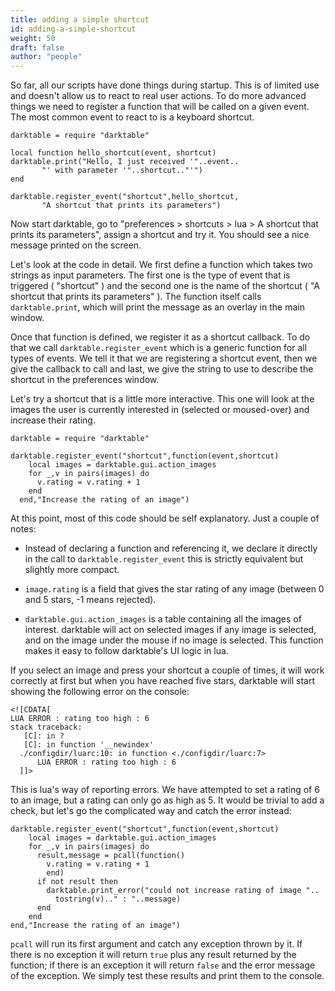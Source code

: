 ```yaml
---
title: adding a simple shortcut
id: adding-a-simple-shortcut
weight: 50
draft: false
author: "people"
---
```


So far, all our scripts have done things during startup. This is of limited use and doesn't allow us to react to real user actions. To do more advanced things we need to register a function that will be called on a given event. The most common event to react to is a keyboard shortcut.

```
darktable = require "darktable"

local function hello_shortcut(event, shortcut)
darktable.print("Hello, I just received '"..event..
       "' with parameter '"..shortcut.."'")
end

darktable.register_event("shortcut",hello_shortcut,
       "A shortcut that prints its parameters")
```

Now start darktable, go to  "preferences > shortcuts > lua > A shortcut that prints its parameters", assign a shortcut and try it. You should see a nice message printed on the screen.

Let's look at the code in detail. We first define a function which takes two strings as input parameters. The first one is the type of event that is triggered ( "shortcut" ) and the second one is the name of the shortcut ( "A shortcut that prints its parameters" ). The function itself calls `darktable.print`, which will print the message as an overlay in the main window.

Once that function is defined, we register it as a shortcut callback. To do that we call `darktable.register_event` which is a generic function for all types of events. We tell it that we are registering a shortcut event, then we give the callback to call and last, we give the string to use to describe the shortcut in the preferences window.

Let's try a shortcut that is a little more interactive. This one will look at the images the user is currently interested in (selected or moused-over) and increase their rating.

```
darktable = require "darktable"

darktable.register_event("shortcut",function(event,shortcut)
    local images = darktable.gui.action_images
    for _,v in pairs(images) do
      v.rating = v.rating + 1
    end
  end,"Increase the rating of an image")
```

At this point, most of this code should be self explanatory. Just a couple of notes:

- Instead of declaring a function and referencing it, we declare it directly in the call to `darktable.register_event` this is strictly equivalent but slightly more compact.

- `image.rating` is a field that gives the star rating of any image (between 0 and 5 stars, -1 means rejected).

- `darktable.gui.action_images` is a table containing all the images of interest. darktable will act on selected images if any image is selected, and on the image under the mouse if no image is selected. This function makes it easy to follow darktable's UI logic in lua.

If you select an image and press your shortcut a couple of times, it will work correctly at first but when you have reached five stars, darktable will start showing the following error on the console: 

```
<![CDATA[
LUA ERROR : rating too high : 6
stack traceback:
   [C]: in ?
   [C]: in function '__newindex'
  ./configdir/luarc:10: in function <./configdir/luarc:7>
      LUA ERROR : rating too high : 6
  ]]>
```

 This is lua's way of reporting errors. We have attempted to set a rating of 6 to an image, but a rating can only go as high as 5. It would be trivial to add a check, but let's go the complicated way and catch the error instead:

```
darktable.register_event("shortcut",function(event,shortcut)
    local images = darktable.gui.action_images
    for _,v in pairs(images) do
      result,message = pcall(function()
        v.rating = v.rating + 1
        end)
      if not result then
        darktable.print_error("could not increase rating of image "..
          tostring(v).." : "..message)
      end
    end
end,"Increase the rating of an image")
```

`pcall` will run its first argument and catch any exception thrown by it. If there is no exception it will return `true` plus any result returned by the function; if there is an exception it will return `false` and the error message of the exception. We simply test these results and print them to the console.
